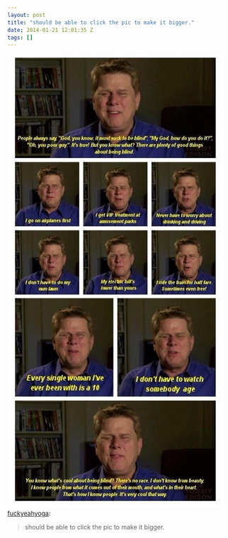 ```yaml
---
layout: post
title: "should be able to click the pic to make it bigger."
date: 2014-01-21 12:01:35 Z
tags: []
---
```

![](/media/2014/01/74053903545.jpg)
[fuckyeahyoga](http://fuckyeahyoga.tumblr.com/post/73483777459/should-be-able-to-click-the-pic-to-make-it-bigger):

> should be able to click the pic to make it bigger.
